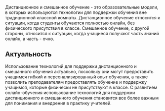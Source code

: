 Дистанционное и смешанное обучение - это образовательные модели, в которых используются технологии для поддержки обучения вне традиционной классной комнаты. Дистанционное обучение относится к ситуации, когда студенты обучаются полностью онлайн, без физического присутствия в классе. Смешанное обучение, с другой стороны, относится к ситуации, когда учащиеся получают часть знаний онлайн, а часть - очно. 

## Актуальность

Использование технологий для поддержки дистанционного и смешанного обучения актуально, поскольку они могут предоставить учащимся гибкий и персонализированный опыт обучения, а также позволить преподавателям предоставлять обучение и поддержку учащимся, которые физически не присутствуют в классе. С развитием онлайн-обучения использование технологий для поддержки дистанционного и смешанного обучения становится все более важным для понимания и внедрения в практику учителей.